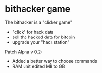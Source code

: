 
# bithacker game
The bithacker is a "clicker game" 
- "click" for hack data
- sell the hacked data for bitcoin
- upgrade your "hack station"

Patch Alpha v 0.2:
- Added a better way to choose commands
- RAM unit edited MB to GB
